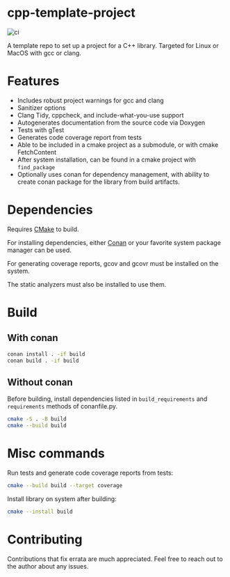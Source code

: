 # cpp-template-project

![ci](https://github.com/ryan-dd/cpp-template-project/actions/workflows/ci.yml/badge.svg)

A template repo to set up a project for a C++ library. Targeted for Linux or MacOS with gcc or clang.

# Features

- Includes robust project warnings for gcc and clang
- Sanitizer options
- Clang Tidy, cppcheck, and include-what-you-use support
- Autogenerates documentation from the source code via Doxygen
- Tests with gTest
- Generates code coverage report from tests
- Able to be included in a cmake project as a submodule, or with cmake FetchContent
- After system installation, can be found in a cmake project with `find_package`
- Optionally uses conan for dependency management, with ability to create conan package for the library from build artifacts.

# Dependencies

Requires [CMake](https://cmake.org) to build. 

For installing dependencies, either [Conan](https://conan.io) or your favorite system package manager can be used.

For generating coverage reports, gcov and gcovr must be installed on the system.

The static analyzers must also be installed to use them.

# Build

## With conan 

```bash
conan install . -if build
conan build . -if build
```

## Without conan

Before building, install dependencies listed in `build_requirements` and `requirements` methods of conanfile.py.

```bash
cmake -S . -B build
cmake --build build
```

# Misc commands

Run tests and generate code coverage reports from tests:

```bash
cmake --build build --target coverage
```

Install library on system after building:

```bash
cmake --install build
```

# Contributing

Contributions that fix errata are much appreciated. Feel free to reach out to the author about any issues.
